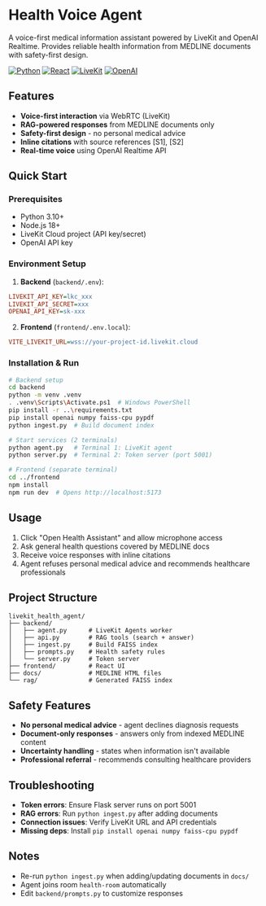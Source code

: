 # Health Voice Agent

A voice-first medical information assistant powered by LiveKit and OpenAI Realtime. Provides reliable health information from MEDLINE documents with safety-first design.

[![Python](https://img.shields.io/badge/Python-3.10%2B-3776AB?logo=python&logoColor=white)](https://www.python.org/)
[![React](https://img.shields.io/badge/React-19-61DAFB?logo=react&logoColor=06192E)](https://react.dev/)
[![LiveKit](https://img.shields.io/badge/LiveKit-Agents-orange)](https://livekit.io/agents)
[![OpenAI](https://img.shields.io/badge/OpenAI-Realtime-412991?logo=openai&logoColor=white)](https://platform.openai.com/)

## Features

- **Voice-first interaction** via WebRTC (LiveKit)
- **RAG-powered responses** from MEDLINE documents only
- **Safety-first design** - no personal medical advice
- **Inline citations** with source references [S1], [S2]
- **Real-time voice** using OpenAI Realtime API

## Quick Start

### Prerequisites
- Python 3.10+
- Node.js 18+
- LiveKit Cloud project (API key/secret)
- OpenAI API key

### Environment Setup

1. **Backend** (`backend/.env`):
```ini
LIVEKIT_API_KEY=lkc_xxx
LIVEKIT_API_SECRET=xxx
OPENAI_API_KEY=sk-xxx
```

2. **Frontend** (`frontend/.env.local`):
```ini
VITE_LIVEKIT_URL=wss://your-project-id.livekit.cloud
```

### Installation & Run

```bash
# Backend setup
cd backend
python -m venv .venv
. .venv\Scripts\Activate.ps1  # Windows PowerShell
pip install -r ..\requirements.txt
pip install openai numpy faiss-cpu pypdf
python ingest.py  # Build document index

# Start services (2 terminals)
python agent.py   # Terminal 1: LiveKit agent
python server.py  # Terminal 2: Token server (port 5001)

# Frontend (separate terminal)
cd ../frontend
npm install
npm run dev  # Opens http://localhost:5173
```

## Usage

1. Click "Open Health Assistant" and allow microphone access
2. Ask general health questions covered by MEDLINE docs
3. Receive voice responses with inline citations
4. Agent refuses personal medical advice and recommends healthcare professionals

## Project Structure

```
livekit_health_agent/
├── backend/
│   ├── agent.py      # LiveKit Agents worker
│   ├── api.py        # RAG tools (search + answer)
│   ├── ingest.py     # Build FAISS index
│   ├── prompts.py    # Health safety rules
│   └── server.py     # Token server
├── frontend/         # React UI
├── docs/             # MEDLINE HTML files
└── rag/              # Generated FAISS index
```

## Safety Features

- **No personal medical advice** - agent declines diagnosis requests
- **Document-only responses** - answers only from indexed MEDLINE content
- **Uncertainty handling** - states when information isn't available
- **Professional referral** - recommends consulting healthcare providers

## Troubleshooting

- **Token errors**: Ensure Flask server runs on port 5001
- **RAG errors**: Run `python ingest.py` after adding documents
- **Connection issues**: Verify LiveKit URL and API credentials
- **Missing deps**: Install `pip install openai numpy faiss-cpu pypdf`

## Notes

- Re-run `python ingest.py` when adding/updating documents in `docs/`
- Agent joins room `health-room` automatically
- Edit `backend/prompts.py` to customize responses